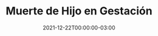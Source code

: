 ---
title: "Muerte de Hijo en Gestación"
date: 2021-12-22T00:00:00-03:00
lastmod: 2022-10-05T00:00:00-03:00
weight: 4
draft: false
keywords: ["people", "muerte", "hijos","gestación"]
description: "Muerte de Hijo en Gestación"
mantained_by:
    - alejandrapaola
---